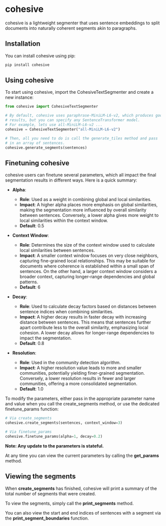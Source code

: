 # cohesive

cohesive is a lightweight segmenter that uses sentence embeddings to split documents into naturally coherent segments akin to paragraphs.

## Installation

You can install cohesive using pip:

```bash
pip install cohesive
```

## Using cohesive

To start using cohesive, import the CohesiveTextSegmenter and create a new instance:

```python
from cohesive import CohesiveTextSegmenter

# By default, cohesive uses paraphrase-MiniLM-L6-v2, which produces good
# results, but you can specify any SentenceTransformer model.
# For example, lets use all-MiniLM-L6-v2 ...
cohesive = CohesiveTextSegmenter("all-MiniLM-L6-v2")

# Then, all you need to do is call the generate_tiles method and pass
# in an array of sentences.
cohesive.generate_segments(sentences)
```

## Finetuning cohesive

cohesive users can finetune several parameters, which all impact the final segmentation results in different ways. Here is a quick summary:

- **Alpha**:

  - **Role**: Used as a weight in combining global and local similarities.
  - **Impact**: A higher alpha places more emphasis on global similarities, making the segmentation more influenced by overall similarity between sentences. Conversely, a lower alpha gives more weight to local similarities within the context window.
  - **Default**: 0.5

- **Context Window**:

  - **Role**: Determines the size of the context window used to calculate local similarities between sentences.
  - **Impact**: A smaller context window focuses on very close neighbors, capturing fine-grained local relationships. This may be suitable for documents where coherence is established within a small span of sentences. On the other hand, a larger context window considers a broader context, capturing longer-range dependencies and global patterns.
  - **Default**: 6

- **Decay**:

  - **Role**: Used to calculate decay factors based on distances between sentence indices when combining similarities.
  - **Impact**: A higher decay results in faster decay with increasing distance between sentences. This means that sentences further apart contribute less to the overall similarity, emphasizing local cohesion. A lower decay allows for longer-range dependencies to impact the segmentation.
  - **Default**: 0.8

- **Resolution**:

  - **Role**: Used in the community detection algorithm.
  - **Impact**: A higher resolution value leads to more and smaller communities, potentially yielding finer-grained segmentation. Conversely, a lower resolution results in fewer and larger communities, offering a more consolidated segmentation.
  - **Default**: 1.0

To modify the parameters, either pass in the appropriate parameter name and value when you call the create_segments method, or use the dedicated finetune_params function:

```python
# Via create_segments
cohesive.create_segments(sentences, context_window=3)

# Via finetune_params
cohesive.finetune_params(alpha=1, decay=0.2)
```

**Note: Any update to the parameters is stateful.**

At any time you can view the current parameters by calling the **get_params** method.

## Viewing the segments

When **create_segments** has finished, cohesive will print a summary of the total number of segments that were created.

To view the segments, simply call the **print_segments** method.

You can also view the start and end indices of sentences with a segment via the **print_segment_boundaries** function.
